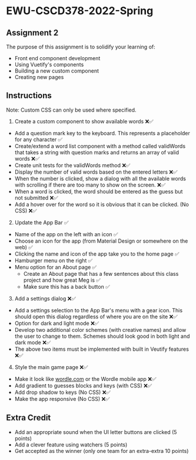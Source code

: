 # EWU-CSCD378-2022-Spring

## Assignment 2

The purpose of this assignment is to solidify your learning of:

-   Front end component development
-   Using Vuetify's components
-   Building a new custom component
-   Creating new pages

## Instructions

Note: Custom CSS can only be used where specified.

1. Create a custom component to show available words ❌✅

-   Add a question mark key to the keyboard. This represents a placeholder for any character ✅
-   Create/extend a word list component with a method called validWords that takes a string with question marks and returns an array of valid words ❌✅
-   Create unit tests for the validWords method ❌✅
-   Display the number of valid words based on the entered letters ❌✅
-   When the number is clicked, show a dialog with all the available words with scrolling if there are too many to show on the screen. ❌✅
-   When a word is clicked, the word should be entered as the guess but not submitted ❌✅
-   Add a hover over for the word so it is obvious that it can be clicked. (No CSS) ❌✅

2. Update the App Bar ✅

-   Name of the app on the left with an icon ✅
-   Choose an icon for the app (from Material Design or somewhere on the web) ✅
-   Clicking the name and icon of the app take you to the home page ✅
-   Hamburger menu on the right ✅
-   Menu option for an About page ✅
    -   Create an About page that has a few sentences about this class project and how great Meg is ✅
    -   Make sure this has a back button ✅

3. Add a settings dialog ❌✅

-   Add a settings selection to the App Bar's menu with a gear icon. This should open this dialog regardless of where you are on the site ❌✅
-   Option for dark and light mode ❌✅
-   Develop two additional color schemes (with creative names) and allow the user to change to them. Schemes should look good in both light and dark mode ❌✅
-   The above two items must be implemented with built in Veutify features ❌✅

4. Style the main game page ❌✅

-   Make it look like [wordle.com](https://www.nytimes.com/games/wordle/index.html) or the Wordle mobile app ❌✅
-   Add gradient to guesses blocks and keys (with CSS) ❌✅
-   Add drop shadow to keys (No CSS) ❌✅
-   Make the app responsive (No CSS) ❌✅

## Extra Credit

-   Add an appropriate sound when the UI letter buttons are clicked (5 points)
-   Add a clever feature using watchers (5 points)
-   Get accepted as the winner (only one team for an extra-extra 10 points)
